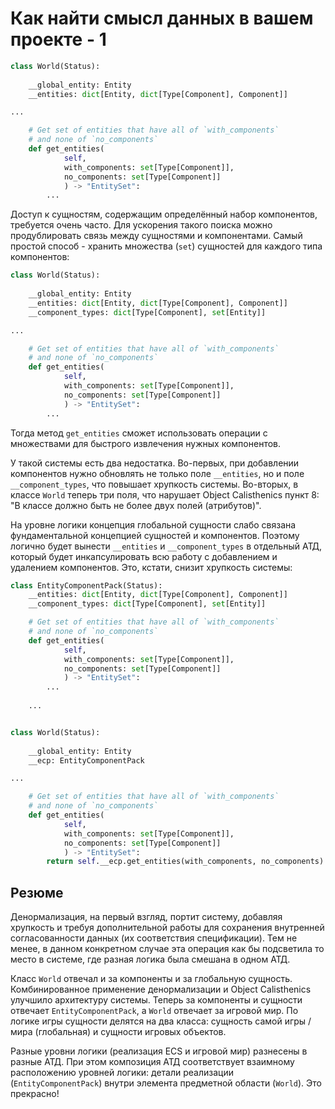 # Как найти смысл данных в вашем проекте - 1

```Python
class World(Status):
    
    __global_entity: Entity
    __entities: dict[Entity, dict[Type[Component], Component]]

...

    # Get set of entities that have all of `with_components`
    # and none of `no_components`
    def get_entities(
            self,
            with_components: set[Type[Component]],
            no_components: set[Type[Component]]
            ) -> "EntitySet":
        ...
```
Доступ к сущностям, содержащим определённый набор компонентов,
требуется очень часто.
Для ускорения такого поиска можно продублировать связь между
сущностями и компонентами.
Самый простой способ - хранить множества (`set`) сущностей для каждого
типа компонентов:
```Python
class World(Status):
    
    __global_entity: Entity
    __entities: dict[Entity, dict[Type[Component], Component]]
    __component_types: dict[Type[Component], set[Entity]]

...

    # Get set of entities that have all of `with_components`
    # and none of `no_components`
    def get_entities(
            self,
            with_components: set[Type[Component]],
            no_components: set[Type[Component]]
            ) -> "EntitySet":
        ...
```
Тогда метод `get_entities` сможет использовать операции с множествами
для быстрого извлечения нужных компонентов.

У такой системы есть два недостатка.
Во-первых, при добавлении компонентов нужно обновлять не только поле
`__entities`, но и поле `__component_types`, что повышает хрупкость системы.
Во-вторых, в классе `World` теперь три поля, что нарушает
Object Calisthenics пункт 8:
"В классе должно быть не более двух полей (атрибутов)".

На уровне логики концепция глобальной сущности слабо связана фундаментальной
концепцией сущностей и компонентов.
Поэтому логично будет вынести `__entities` и `__component_types`
в отдельный АТД, который будет инкапсулировать всю работу с добавлением
и удалением компонентов.
Это, кстати, снизит хрупкость системы:
```Python
class EntityComponentPack(Status):
    __entities: dict[Entity, dict[Type[Component], Component]]
    __component_types: dict[Type[Component], set[Entity]]

    # Get set of entities that have all of `with_components`
    # and none of `no_components`
    def get_entities(
            self,
            with_components: set[Type[Component]],
            no_components: set[Type[Component]]
            ) -> "EntitySet":
        ...
    
    ...


class World(Status):
    
    __global_entity: Entity
    __ecp: EntityComponentPack

...

    # Get set of entities that have all of `with_components`
    # and none of `no_components`
    def get_entities(
            self,
            with_components: set[Type[Component]],
            no_components: set[Type[Component]]
            ) -> "EntitySet":
        return self.__ecp.get_entities(with_components, no_components)
```


## Резюме
Денормализация, на первый взгляд, портит систему, добавляя хрупкость
и требуя дополнительной работы для сохранения внутренней согласованности данных
(их соответствия спецификации).
Тем не менее, в данном конкретном случае эта операция как бы подсветила
то место в системе, где разная логика была смешана в одном АТД.

Класс `World` отвечал и за компоненты и за глобальную сущность.
Комбинированное применение денормализации и Object Calisthenics
улучшило архитектуру системы.
Теперь за компоненты и сущности отвечает `EntityComponentPack`,
а `World` отвечает за игровой мир.
По логике игры сущности делятся на два класса:
сущность самой игры / мира (глобальная) и сущности игровых объектов.

Разные уровни логики (реализация ECS и игровой мир) разнесены в разные АТД.
При этом композиция АТД соответствует взаимному расположению уровней логики:
детали реализации (`EntityComponentPack`)
внутри элемента предметной области (`World`).
Это прекрасно!
